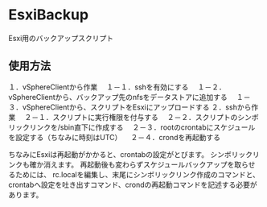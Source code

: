 ﻿EsxiBackup
======================
Esxi用のバックアップスクリプト

使用方法
--------------
１．vSphereClientから作業
　１－１．sshを有効にする
　１－２．vSphereClientから、バックアップ先のnfsをデータストアに追加する
　１－３．vSphereClientから、スクリプトをEsxiにアップロードする
２．sshから作業
　２－１．スクリプトに実行権限を付与する
　２－２．スクリプトのシンボリックリンクを/sbin直下に作成する
　２－３．rootのcrontabにスケジュールを設定する（ちなみに時刻はUTC）
　２－４．crondを再起動する

ちなみにEsxiは再起動がかかると、crontabの設定がとびます。
シンボリックリンクも確か消えます。
再起動後も変わらずスケジュールバックアップを取らせるためには、
rc.localを編集し、末尾にシンボリックリンク作成のコマンドと、
crontabへ設定を吐き出すコマンド、crondの再起動コマンドを記述する必要があります。
